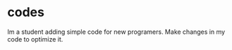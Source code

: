 # codes
Im a student adding simple code for new programers. Make changes in my code to optimize it.
